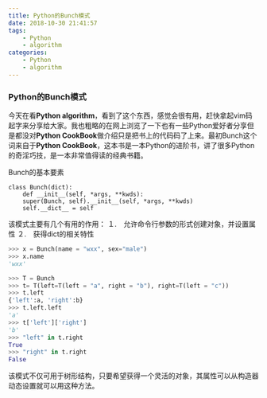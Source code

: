 ```yaml
---
title: Python的Bunch模式
date: 2018-10-30 21:41:57
tags:
    - Python
    - algorithm
categories: 
    - Python
    - algorithm
---
```


### Python的Bunch模式
今天在看**Python algorithm**，看到了这个东西，感觉会很有用，赶快拿起vim码起字来分享给大家。我也粗略的在网上浏览了一下也有一些Python爱好者分享但是都没对**Python CookBook**做介绍只是把书上的代码码了上来。最初Bunch这个词来自于**Python CookBook**，这本书是一本Python的进阶书，讲了很多Python的奇淫巧技，是一本非常值得读的经典书籍。

Bunch的基本要素
```Pyhton
class Bunch(dict):
    def __init__(self, *args, **kwds):
	super(Bunch, self).__init__(self, *args, **kwds)
	self.__dict__ = self
```
该模式主要有几个有用的作用：
１.　允许命令行参数的形式创建对象，并设置属性
２.　获得dict的相关特性

```Python
>>> x = Bunch(name = "wxx", sex="male")
>>> x.name
'wxx'
```

```Python
>>> T = Bunch
>>> t= T(left=T(left = "a", right = "b"), right=T(left = "c"))
>>> t.left
{'left':a, 'right':b}
>>> t.left.left
'a'
>>> t['left']['right']
'b'
>>> "left" in t.right
True
>>> "right" in t.right
False
```

该模式不仅可用于树形结构，只要希望获得一个灵活的对象，其属性可以从构造器动态设置就可以用这种方法。

